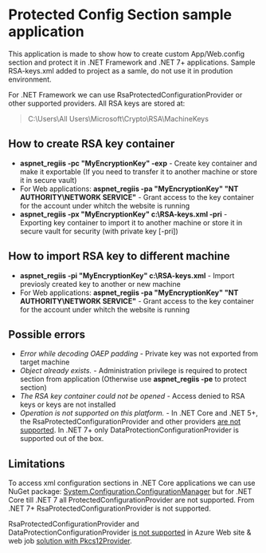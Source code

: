 # Protected Config Section sample application
This application is made to show how to create custom App/Web.config section and protect it in .NET Framework and .NET 7+ applications.
Sample RSA-keys.xml added to project as a samle, do not use it in prodution environment.

For .NET Framework we can use RsaProtectedConfigurationProvider or other supported providers. All RSA keys are stored at:
>C:\Users\All Users\Microsoft\Crypto\RSA\MachineKeys

## How to create RSA key container
- **aspnet_regiis -pc "MyEncryptionKey" -exp** - Create key container and make it exportable (If you need to transfer it to another machine or store it in secure vault)
- For Web applications: **aspnet_regiis -pa "MyEncryptionKey" "NT AUTHORITY\NETWORK SERVICE"** - Grant access to the key container for the account under whitch the website is running
- **aspnet_regiis -px "MyEncryptionKey" c:\RSA-keys.xml -pri** - Exporting key container to import it to another machine or store it in secure vault for security (with private key [-pri])

## How to import RSA key to different machine
- **aspnet_regiis -pi "MyEncryptionKey" c:\RSA-keys.xml** - Import previosly created key to another or new machine
- For Web applications: **aspnet_regiis -pa "MyEncryptionKey" "NT AUTHORITY\NETWORK SERVICE"** - Grant access to the key container for the account under whitch the website is running

## Possible errors
- *Error while decoding OAEP padding* - Private key was not exported from target machine
- *Object already exists.* - Administration privilege is required to protect section from application (Otherwise use **aspnet_regiis -pe** to protect section)
- *The RSA key container could not be opened* - Access denied to RSA keys or keys are not installed
- *Operation is not supported on this platform.* - In .NET Core and .NET 5+, the RsaProtectedConfigurationProvider and other providers [are not supported](https://learn.microsoft.com/en-us/dotnet/api/system.configuration.rsaprotectedconfigurationprovider). In .NET 7+ only DataProtectionConfigurationProvider is supported out of the box.

## Limitations
To access xml configuration sections in .NET Core applications we can use NuGet package: [System.Configuration.ConfigurationManager](https://www.nuget.org/packages/System.Configuration.ConfigurationManager)
but for .NET Core till .NET 7 all ProtectedConfigurationProvider are not supported.
From .NET 7+ RsaProtectedConfigurationProvider is not supported.

RsaProtectedConfigurationProvider and DataProtectionConfigurationProvider [is not supported](https://learn.microsoft.com/en-us/answers/questions/274041/dataprotectionconfigurationprovider-not-working-on) in Azure Web site & web job [solution with Pkcs12Provider](https://www.fatalerrors.org/a/config-file-encryption-method-for-azure-web-site-and-web-job.html).
